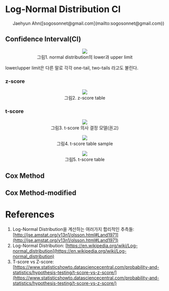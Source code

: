 # Log-Normal Distribution CI

<p align='right'>Jaehyun Ahn([sogosonnet@gmail.com](mailto:sogosonnet@gmail.com))</p>

## Confidence Interval(CI)

<p align='center'>
    <img src='https://d255esdrn735hr.cloudfront.net/graphics/9781784390150/graphics/B03450_02_23.jpg'><br>
    그림1. normal distribution의 lower과 upper limit
</p>

lower/upper limit은 다른 말로 각각 one-tail, two-tails 라고도 불린다.

### z-score


<p align='center'>
    <img src='http://www.mathnstuff.com/math/spoken/here/2class/90/ztable.gif'><br>
    그림2. z-score table
</p>

### t-score

<p align='center'>
    <img src='https://www.statisticshowto.datasciencecentral.com/wp-content/uploads/2013/08/t-score-vs.-z-score.png'><br>
    그림3. t-score 의사 결정 모델(권고)
</p>
<p align='center'>
    <img src='http://sphweb.bumc.bu.edu/otlt/MPH-Modules/BS/BS704_Confidence_Intervals/SysBP_example-T_table.jpg'><br>
    그림4. t-score table sample
</p>
<p align='center'>
    <img src='http://www.ttable.org/uploads/2/1/7/9/21795380/published/9754276.png?1517416376'><br>
    그림5. t-score table
</p>

## Cox Method

## Cox Method-modified

# References

1. Log-Normal Distribution을 계산하는 여러가지 합리적인 추측들: [http://jse.amstat.org/v13n1/olsson.html#Land1971](http://jse.amstat.org/v13n1/olsson.html#Land1971)
2. Log-Normal Distribution: [https://en.wikipedia.org/wiki/Log-normal_distribution](https://en.wikipedia.org/wiki/Log-normal_distribution)
3. T-score vs Z-score: [https://www.statisticshowto.datasciencecentral.com/probability-and-statistics/hypothesis-testing/t-score-vs-z-score/](https://www.statisticshowto.datasciencecentral.com/probability-and-statistics/hypothesis-testing/t-score-vs-z-score/)